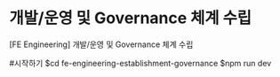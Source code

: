 # 개발/운영 및 Governance 체계 수립
[FE Engineering] 개발/운영 및 Governance 체계 수립 

#시작하기
$cd fe-engineering-establishment-governance
$npm run dev
